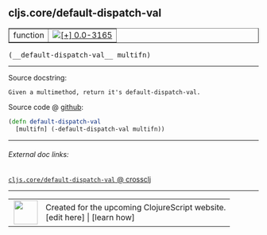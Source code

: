 ## cljs.core/default-dispatch-val



 <table border="1">
<tr>
<td>function</td>
<td><a href="https://github.com/cljsinfo/cljs-api-docs/tree/0.0-3165"><img valign="middle" alt="[+] 0.0-3165" title="Added in 0.0-3165" src="https://img.shields.io/badge/+-0.0--3165-lightgrey.svg"></a> </td>
</tr>
</table>


 <samp>
(__default-dispatch-val__ multifn)<br>
</samp>

---





Source docstring:

```
Given a multimethod, return it's default-dispatch-val.
```


Source code @ [github](https://github.com/clojure/clojurescript/blob/r3263/src/main/cljs/cljs/core.cljs#L9494-L9496):

```clj
(defn default-dispatch-val
  [multifn] (-default-dispatch-val multifn))
```

<!--
Repo - tag - source tree - lines:

 <pre>
clojurescript @ r3263
└── src
    └── main
        └── cljs
            └── cljs
                └── <ins>[core.cljs:9494-9496](https://github.com/clojure/clojurescript/blob/r3263/src/main/cljs/cljs/core.cljs#L9494-L9496)</ins>
</pre>

-->

---



###### External doc links:

[`cljs.core/default-dispatch-val` @ crossclj](http://crossclj.info/fun/cljs.core.cljs/default-dispatch-val.html)<br>

---

 <table>
<tr><td>
<img valign="middle" align="right" width="48px" src="http://i.imgur.com/Hi20huC.png">
</td><td>
Created for the upcoming ClojureScript website.<br>
[edit here] | [learn how]
</td></tr></table>

[edit here]:https://github.com/cljsinfo/cljs-api-docs/blob/master/cljsdoc/cljs.core_default-dispatch-val.cljsdoc
[learn how]:https://github.com/cljsinfo/cljs-api-docs/wiki/cljsdoc-files

<!--

This information was too distracting to show to readers, but I'll leave it
commented here since it is helpful to:

- pretty-print the data used to generate this document
- and show how to retrieve that data



The API data for this symbol:

```clj
{:ns "cljs.core",
 :name "default-dispatch-val",
 :signature ["[multifn]"],
 :history [["+" "0.0-3165"]],
 :type "function",
 :full-name-encode "cljs.core_default-dispatch-val",
 :source {:code "(defn default-dispatch-val\n  [multifn] (-default-dispatch-val multifn))",
          :title "Source code",
          :repo "clojurescript",
          :tag "r3263",
          :filename "src/main/cljs/cljs/core.cljs",
          :lines [9494 9496]},
 :full-name "cljs.core/default-dispatch-val",
 :docstring "Given a multimethod, return it's default-dispatch-val."}

```

Retrieve the API data for this symbol:

```clj
;; from Clojure REPL
(require '[clojure.edn :as edn])
(-> (slurp "https://raw.githubusercontent.com/cljsinfo/cljs-api-docs/catalog/cljs-api.edn")
    (edn/read-string)
    (get-in [:symbols "cljs.core/default-dispatch-val"]))
```

-->
